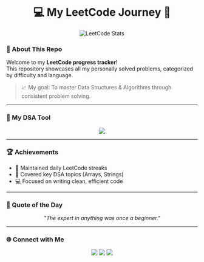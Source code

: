 <h1 align="center">💻 My LeetCode Journey 🚀</h1>

<p align="center">
  <img src="https://leetcard.jacoblin.cool/kavitha_karikolraja?ext=contest&theme=dark&animation=true&font=baloo&border=1&radius=20" alt="LeetCode Stats" />
</p>





### 🧩 About This Repo
Welcome to my **LeetCode progress tracker**!  
This repository showcases all my personally solved problems, categorized by difficulty and language.  

> 📈 My goal: To master Data Structures & Algorithms through consistent problem solving.

---

### 🧠 My DSA Tool
<p align="center">
  <img src="https://img.shields.io/badge/Java-007396?style=for-the-badge&logo=java&logoColor=white"/>
</p>

---



### 🏆 Achievements

- 🥇 Maintained daily LeetCode streaks  
- 🚀 Covered key DSA topics (Arrays, Strings)  
- 💻 Focused on writing clean, efficient code  

---

### 💬 Quote of the Day
<p align="center">
  <em>"The expert in anything was once a beginner."</em>
</p>

---

### 🌐 Connect with Me

<p align="center">
  <a href="https://leetcode.com/u/kavitha_karikolraja/"><img src="https://img.shields.io/badge/LeetCode-FFA116?style=for-the-badge&logo=leetcode&logoColor=white" /></a>
  <a href="https://github.com/Kavithakarikolraja"><img src="https://img.shields.io/badge/GitHub-181717?style=for-the-badge&logo=github&logoColor=white" /></a>
  <a href="https://www.linkedin.com/in/kavitha-karikolraja/"><img src="https://img.shields.io/badge/LinkedIn-0077B5?style=for-the-badge&logo=linkedin&logoColor=white" /></a>
</p>
